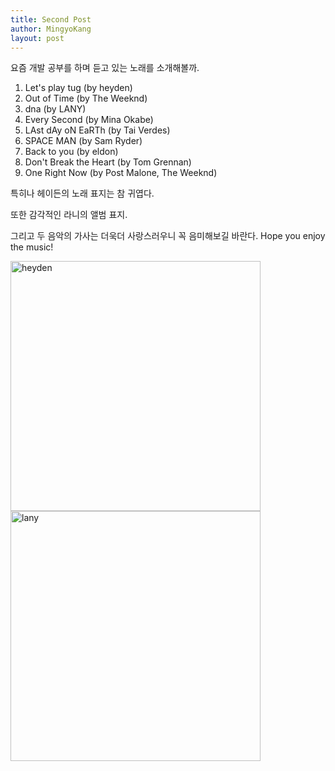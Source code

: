 ```yaml
---
title: Second Post
author: MingyoKang
layout: post
---
```


요즘 개발 공부를 하며 듣고 있는 노래를 소개해볼까.

1. Let's play tug (by heyden)
2. Out of Time (by The Weeknd)
3. dna (by LANY)
4. Every Second (by Mina Okabe)
5. LAst dAy oN EaRTh (by Tai Verdes)
6. SPACE MAN (by Sam Ryder)
7. Back to you (by eldon)
8. Don't Break the Heart (by Tom Grennan)
9. One Right Now (by Post Malone, The Weeknd)

특히나 헤이든의 노래 표지는 참 귀엽다.

또한 감각적인 라니의 앨범 표지.

그리고 두 음악의 가사는 더욱더 사랑스러우니 꼭 음미해보길 바란다.
Hope you enjoy the music!

<span class="image left"><img src="{{ 'assets/images/letsplaytug.jpg' | relative_url }}" alt="heyden" width="400px" height="400px"></span>
<span class="image right"><img src = "{{ 'assets/images/lany.jpg' | relative_url }}" alt = "lany" width="400px" height="400px"></span>



